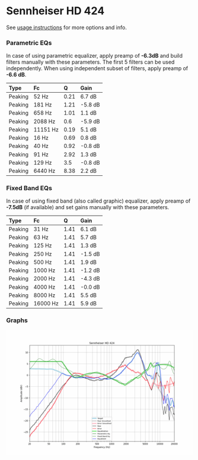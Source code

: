 # Sennheiser HD 424
See [usage instructions](https://github.com/jaakkopasanen/AutoEq#usage) for more options and info.

### Parametric EQs
In case of using parametric equalizer, apply preamp of **-6.3dB** and build filters manually
with these parameters. The first 5 filters can be used independently.
When using independent subset of filters, apply preamp of **-6.6 dB**.

| Type    | Fc       |    Q | Gain    |
|:--------|:---------|:-----|:--------|
| Peaking | 52 Hz    | 0.21 | 6.7 dB  |
| Peaking | 181 Hz   | 1.21 | -5.8 dB |
| Peaking | 658 Hz   | 1.01 | 1.1 dB  |
| Peaking | 2088 Hz  | 0.6  | -5.9 dB |
| Peaking | 11151 Hz | 0.19 | 5.1 dB  |
| Peaking | 16 Hz    | 0.69 | 0.8 dB  |
| Peaking | 40 Hz    | 0.92 | -0.8 dB |
| Peaking | 91 Hz    | 2.92 | 1.3 dB  |
| Peaking | 129 Hz   | 3.5  | -0.8 dB |
| Peaking | 6440 Hz  | 8.38 | 2.2 dB  |

### Fixed Band EQs
In case of using fixed band (also called graphic) equalizer, apply preamp of **-7.5dB**
(if available) and set gains manually with these parameters.

| Type    | Fc       |    Q | Gain    |
|:--------|:---------|:-----|:--------|
| Peaking | 31 Hz    | 1.41 | 6.1 dB  |
| Peaking | 63 Hz    | 1.41 | 5.7 dB  |
| Peaking | 125 Hz   | 1.41 | 1.3 dB  |
| Peaking | 250 Hz   | 1.41 | -1.5 dB |
| Peaking | 500 Hz   | 1.41 | 1.9 dB  |
| Peaking | 1000 Hz  | 1.41 | -1.2 dB |
| Peaking | 2000 Hz  | 1.41 | -4.3 dB |
| Peaking | 4000 Hz  | 1.41 | -0.0 dB |
| Peaking | 8000 Hz  | 1.41 | 5.5 dB  |
| Peaking | 16000 Hz | 1.41 | 5.9 dB  |

### Graphs
![](./Sennheiser%20HD%20424.png)